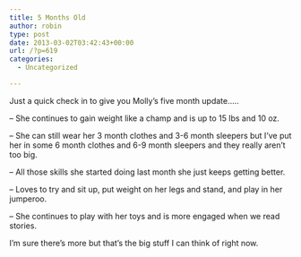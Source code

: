 ```yaml
---
title: 5 Months Old
author: robin
type: post
date: 2013-03-02T03:42:43+00:00
url: /?p=619
categories:
  - Uncategorized

---
```

Just a quick check in to give you Molly&#8217;s five month update&#8230;..

&#8211; She continues to gain weight like a champ and is up to 15 lbs and 10 oz.
  
&#8211; She can still wear her 3 month clothes and 3-6 month sleepers but I&#8217;ve put her in some 6 month clothes and 6-9 month sleepers and they really aren&#8217;t too big.
  
&#8211; All those skills she started doing last month she just keeps getting better.
  
&#8211; Loves to try and sit up, put weight on her legs and stand, and play in her jumperoo.
  
&#8211; She continues to play with her toys and is more engaged when we read stories. 

I&#8217;m sure there&#8217;s more but that&#8217;s the big stuff I can think of right now.